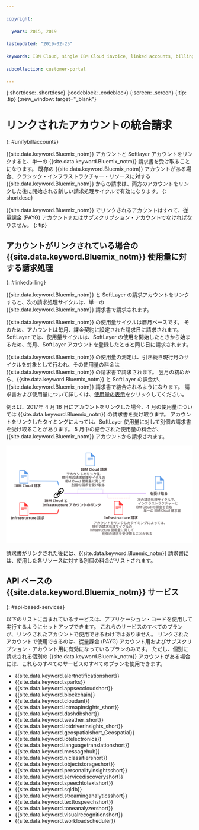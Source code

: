 ```yaml
---

copyright:

  years: 2015, 2019

lastupdated: "2019-02-25"

keywords: IBM Cloud, single IBM Cloud invoice, linked accounts, billing linked accounts 

subcollection: customer-portal

---
```


{:shortdesc: .shortdesc}
{:codeblock: .codeblock}
{:screen: .screen}
{:tip: .tip}
{:new_window: target="_blank"}


# リンクされたアカウントの統合請求
{: #unifybillaccounts}

{{site.data.keyword.Bluemix_notm}} アカウントと Softlayer アカウントをリンクすると、単一の {{site.data.keyword.Bluemix_notm}} 請求書を受け取ることになります。 既存の {{site.data.keyword.Bluemix_notm}} アカウントがある場合、クラシック・インフラストラクチャー・リソースに対する {{site.data.keyword.Bluemix_notm}} からの請求は、両方のアカウントをリンクした後に開始される新しい請求処理サイクルで有効になります。
{: shortdesc}

{{site.data.keyword.Bluemix_notm}} でリンクされるアカウントはすべて、従量課金 (PAYG) アカウントまたはサブスクリプション・アカウントでなければなりません。
{: tip}


## アカウントがリンクされている場合の {{site.data.keyword.Bluemix_notm}} 使用量に対する請求処理
{: #linkedbilling}

{{site.data.keyword.Bluemix_notm}} と SoftLayer の請求アカウントをリンクすると、次の請求処理サイクルは、単一の {{site.data.keyword.Bluemix_notm}} 請求書で請求されます。

{{site.data.keyword.Bluemix_notm}} の使用量サイクルは暦月ベースです。 そのため、アカウントは毎月、課金契約に設定された請求日に請求されます。 SoftLayer では、使用量サイクルは、SoftLayer の使用を開始したときから始まるため、毎月、SoftLayer アカウントを登録したときと同じ日に請求されます。

{{site.data.keyword.Bluemix_notm}} の使用量の測定は、引き続き現行月のサイクルを対象として行われ、その使用量の料金は {{site.data.keyword.Bluemix_notm}} の請求書で請求されます。 翌月の初めから、{{site.data.keyword.Bluemix_notm}} と SoftLayer の課金が、{{site.data.keyword.Bluemix_notm}} 請求書で結合されるようになります。 請求書および使用量について詳しくは、[使用量の表示](/docs/billing-usage?topic=billing-usage-viewingusage#viewingusage)をクリックしてください。

例えば、2017年 4 月 16 日にアカウントをリンクした場合、4 月の使用量については {{site.data.keyword.Bluemix_notm}} の請求書を受け取ります。 アカウントをリンクしたタイミングによっては、SoftLayer 使用量に対して別個の請求書を受け取ることがあります。 5 月中の結合された使用量の料金が、{{site.data.keyword.Bluemix_notm}} アカウントから請求されます。

![IBM Cloud アカウントと SoftLayer アカウントのリンクの要約](images/IBMCloudSoftLayerBill.svg)

請求書がリンクされた後には、{{site.data.keyword.Bluemix_notm}} 請求書には、使用した各リソースに対する別個の料金がリストされます。

## API ベースの {{site.data.keyword.Bluemix_notm}} サービス
{: #api-based-services}

以下のリストに含まれているサービスは、アプリケーション・コードを使用して実行するようにセットアップできます。 これらのサービスのすべてのプランが、リンクされたアカウントで使用できるわけではありません。 リンクされたアカウントで使用できるのは、従量課金 (PAYG) アカウント用およびサブスクリプション・アカウント用に有効になっているプランのみです。 ただし、個別に請求される個別の {{site.data.keyword.Bluemix_notm}} アカウントがある場合には、これらのすべてのサービスのすべてのプランを使用できます。

* {{site.data.keyword.alertnotificationshort}}
* {{site.data.keyword.sparks}}
* {{site.data.keyword.appseccloudshort}}
* {{site.data.keyword.blockchain}}
* {{site.data.keyword.cloudant}}
* {{site.data.keyword.iotmapinsights_short}}
* {{site.data.keyword.dashdbshort}}
* {{site.data.keyword.weather_short}}
* {{site.data.keyword.iotdriverinsights_short}}
* {{site.data.keyword.geospatialshort_Geospatial}}
* {{site.data.keyword.iotelectronics}}
* {{site.data.keyword.languagetranslationshort}}
* {{site.data.keyword.messagehub}}
* {{site.data.keyword.nlclassifiershort}}
* {{site.data.keyword.objectstorageshort}}
* {{site.data.keyword.personalityinsightsshort}}
* {{site.data.keyword.servicediscoveryshort}}
* {{site.data.keyword.speechtotextshort}}
* {{site.data.keyword.sqldb}}
* {{site.data.keyword.streaminganalyticsshort}}
* {{site.data.keyword.texttospeechshort}}
* {{site.data.keyword.toneanalyzershort}}
* {{site.data.keyword.visualrecognitionshort}}
* {{site.data.keyword.workloadscheduler}}
